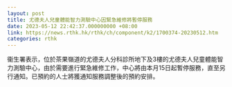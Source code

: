 ```yaml
---
layout: post
title: 尤德夫人兒童體能智力測驗中心因緊急維修將暫停服務
date: 2023-05-12 22:42:37.000000000 +08:00
link: https://news.rthk.hk/rthk/ch/component/k2/1700374-20230512.htm
categories: rthk
---
```


衞生署表示，位於茶果嶺道的尤德夫人分科診所地下及3樓的尤德夫人兒童體能智力測驗中心，由於需要進行緊急維修工作，中心將由本月15日起暫停服務，直至另行通知。已預約的人士將獲通知服務調整後的預約安排。
